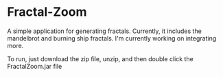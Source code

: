 # Fractal-Zoom

A simple application for generating fractals. Currently, it includes the mandelbrot and burning ship fractals. I'm currently working on integrating more.

To run, just download the zip file, unzip, and then double click the FractalZoom.jar file
